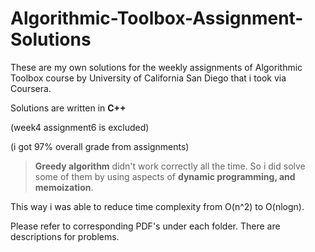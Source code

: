 # Algorithmic-Toolbox-Assignment-Solutions

These are my own solutions for the weekly assignments of Algorithmic Toolbox course by University of California San Diego that i took via Coursera.

Solutions are written in **C++**

(week4 assignment6 is excluded)

(i got 97% overall grade from assignments)

> **Greedy algorithm** didn't work correctly all the time. So i did solve some of them by using aspects of **dynamic programming, and memoization**. 

This way i was able to reduce time complexity from O(n^2) to O(nlogn).




Please refer to corresponding PDF's under each folder. There are descriptions for problems.
